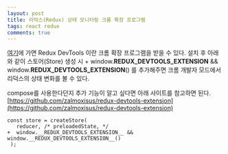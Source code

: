 ```yaml
---
layout: post
title: 리덕스(Redux) 상태 모니터링 크롬 확장 프로그램
tags: react redux
comments: true
---
```


[여기](https://chrome.google.com/webstore/detail/redux-devtools/lmhkpmbekcpmknklioeibfkpmmfibljd)에 가면 Redux DevTools 이란 크롬 확장 프로그램을 받을 수 있다. 설치 후 아래와 같이 스토어(Store) 생성 시 + window.**REDUX_DEVTOOLS_EXTENSION** && window.**REDUX_DEVTOOLS_EXTENSION**() 를 추가해주면 크롬 개발자 모드에서 리덕스의 상태 변화를 볼 수 있다.

compose를 사용한다던지 추가 기능이 알고 싶다면 아래 사이트를 참고하면 된다.  
[https://github.com/zalmoxisus/redux-devtools-extension](https://github.com/zalmoxisus/redux-devtools-extension)

```
const store = createStore(
   reducer, /* preloadedState, */
+  window.__REDUX_DEVTOOLS_EXTENSION__ && window.__REDUX_DEVTOOLS_EXTENSION__()
 );
```
